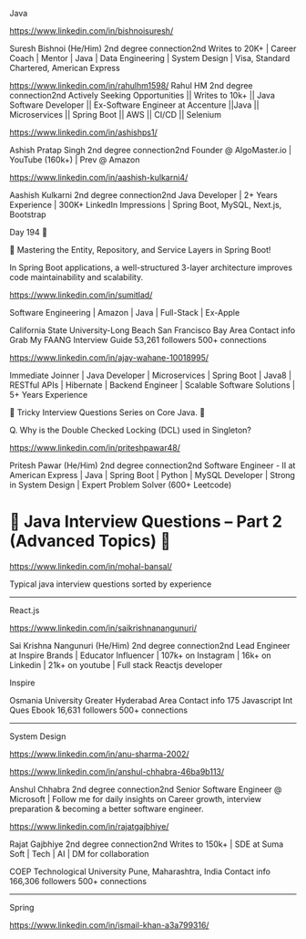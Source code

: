 

Java

https://www.linkedin.com/in/bishnoisuresh/

Suresh Bishnoi 
 (He/Him)  2nd degree connection2nd
Writes to 20K+ | Career Coach | Mentor | Java | Data Engineering | System Design | Visa, Standard Chartered, American Express


https://www.linkedin.com/in/rahulhm1598/
Rahul HM 
  2nd degree connection2nd
Actively Seeking Opportunities || Writes to 10k+ || Java Software Developer || Ex-Software Engineer at Accenture ||Java || Microservices || Spring Boot || AWS || CI/CD || Selenium

https://www.linkedin.com/in/ashishps1/

Ashish Pratap Singh 
  2nd degree connection2nd
Founder @ AlgoMaster.io | YouTube (160k+) | Prev @ Amazon


https://www.linkedin.com/in/aashish-kulkarni4/

Aashish Kulkarni 
  2nd degree connection2nd
Java Developer | 2+ Years Experience | 300K+ LinkedIn Impressions | Spring Boot, MySQL, Next.js, Bootstrap

Day 194 📅

🚀 Mastering the Entity, Repository, and Service Layers in Spring Boot!

In Spring Boot applications, a well-structured 3-layer architecture improves code maintainability and scalability.


https://www.linkedin.com/in/sumitlad/

Software Engineering | Amazon | Java | Full-Stack | Ex-Apple

California State University-Long Beach
San Francisco Bay Area  Contact info
Grab My FAANG Interview Guide 
53,261 followers 
500+ connections


https://www.linkedin.com/in/ajay-wahane-10018995/

Immediate Joinner | Java Developer | Microservices | Spring Boot | Java8 | RESTful APIs | Hibernate | Backend Engineer | Scalable Software Solutions | 5+ Years Experience


🚀 Tricky Interview Questions Series on Core Java. 🌟 

Q. Why is the Double Checked Locking (DCL) used in Singleton?

https://www.linkedin.com/in/priteshpawar48/

Pritesh Pawar
 (He/Him)  2nd degree connection2nd
Software Engineer - II at American Express | Java | Spring Boot | Python | MySQL Developer | Strong in System Design | Expert Problem Solver (600+ Leetcode)

# 🚀 Java Interview Questions – Part 2 (Advanced Topics) 🚀 


https://www.linkedin.com/in/mohal-bansal/


Typical java interview questions sorted by experience

*****************************

React.js

https://www.linkedin.com/in/saikrishnanangunuri/

Sai Krishna Nangunuri 
 (He/Him)  2nd degree connection2nd
Lead Engineer at Inspire Brands | Educator Influencer | 107k+ on Instagram | 16k+ on Linkedin | 21k+ on youtube | Full stack Reactjs developer

Inspire

Osmania University
Greater Hyderabad Area  Contact info
175 Javascript Int Ques Ebook 
16,631 followers 
500+ connections



***************************** 

System Design


https://www.linkedin.com/in/anu-sharma-2002/



https://www.linkedin.com/in/anshul-chhabra-46ba9b113/

Anshul Chhabra 
  2nd degree connection2nd
Senior Software Engineer @ Microsoft | Follow me for daily insights on Career growth, interview preparation & becoming a better software engineer.


https://www.linkedin.com/in/rajatgajbhiye/

Rajat Gajbhiye 
  2nd degree connection2nd
Writes to 150k+ | SDE at Suma Soft | Tech | AI | DM for collaboration

COEP Technological University
Pune, Maharashtra, India  Contact info
166,306 followers 
500+ connections

*****************

Spring

https://www.linkedin.com/in/ismail-khan-a3a799316/

